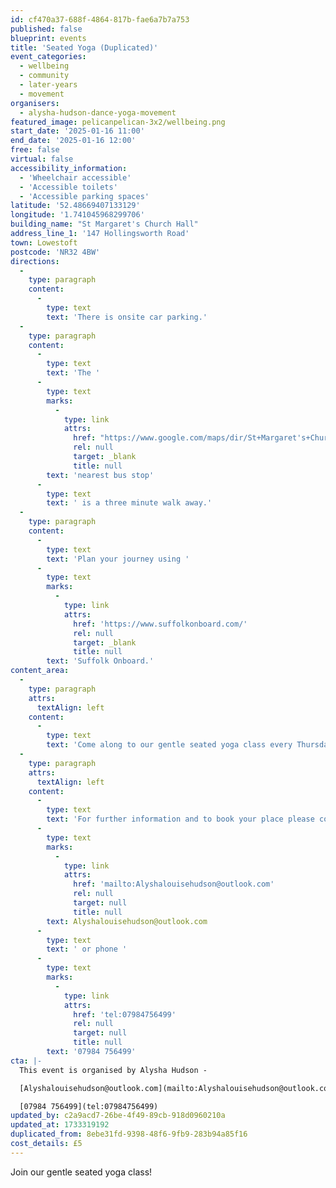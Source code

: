 ```yaml
---
id: cf470a37-688f-4864-817b-fae6a7b7a753
published: false
blueprint: events
title: 'Seated Yoga (Duplicated)'
event_categories:
  - wellbeing
  - community
  - later-years
  - movement
organisers:
  - alysha-hudson-dance-yoga-movement
featured_image: pelicanpelican-3x2/wellbeing.png
start_date: '2025-01-16 11:00'
end_date: '2025-01-16 12:00'
free: false
virtual: false
accessibility_information:
  - 'Wheelchair accessible'
  - 'Accessible toilets'
  - 'Accessible parking spaces'
latitude: '52.48669407133129'
longitude: '1.741045968299706'
building_name: "St Margaret's Church Hall"
address_line_1: '147 Hollingsworth Road'
town: Lowestoft
postcode: 'NR32 4BW'
directions:
  -
    type: paragraph
    content:
      -
        type: text
        text: 'There is onsite car parking.'
  -
    type: paragraph
    content:
      -
        type: text
        text: 'The '
      -
        type: text
        marks:
          -
            type: link
            attrs:
              href: "https://www.google.com/maps/dir/St+Margaret's+Church+Hall/Church,+Lowestoft+NR32+4BW/@52.4860829,1.739178,18z/data=!3m1!4b1!4m14!4m13!1m5!1m1!1s0x47da1afab6512503:0xf4920e35b06c12f4!2m2!1d1.7410567!2d52.4865961!1m5!1m1!1s0x47da1afa96096ad7:0xafeed48a055226c8!2m2!1d1.741303!2d52.485683!3e2?entry=ttu&g_ep=EgoyMDI0MTIwMS4xIKXMDSoASAFQAw%3D%3D"
              rel: null
              target: _blank
              title: null
        text: 'nearest bus stop'
      -
        type: text
        text: ' is a three minute walk away.'
  -
    type: paragraph
    content:
      -
        type: text
        text: 'Plan your journey using '
      -
        type: text
        marks:
          -
            type: link
            attrs:
              href: 'https://www.suffolkonboard.com/'
              rel: null
              target: _blank
              title: null
        text: 'Suffolk Onboard.'
content_area:
  -
    type: paragraph
    attrs:
      textAlign: left
    content:
      -
        type: text
        text: 'Come along to our gentle seated yoga class every Thursday. Beginners welcome!'
  -
    type: paragraph
    attrs:
      textAlign: left
    content:
      -
        type: text
        text: 'For further information and to book your place please contact Alysha Hudson by email '
      -
        type: text
        marks:
          -
            type: link
            attrs:
              href: 'mailto:Alyshalouisehudson@outlook.com'
              rel: null
              target: null
              title: null
        text: Alyshalouisehudson@outlook.com
      -
        type: text
        text: ' or phone '
      -
        type: text
        marks:
          -
            type: link
            attrs:
              href: 'tel:07984756499'
              rel: null
              target: null
              title: null
        text: '07984 756499'
cta: |-
  This event is organised by Alysha Hudson -

  [Alyshalouisehudson@outlook.com](mailto:Alyshalouisehudson@outlook.com)

  [07984 756499](tel:07984756499)
updated_by: c2a9acd7-26be-4f49-89cb-918d0960210a
updated_at: 1733319192
duplicated_from: 8ebe31fd-9398-48f6-9fb9-283b94a85f16
cost_details: £5
---
```

Join our gentle seated yoga class!